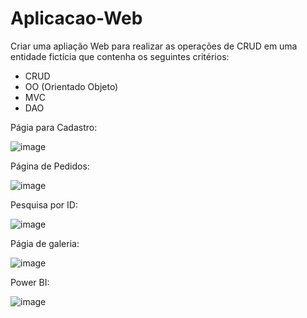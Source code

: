 # Aplicacao-Web

Criar uma apliação Web para realizar as operações de CRUD em uma entidade fictícia que contenha os seguintes critérios:

* CRUD
* OO (Orientado Objeto)
* MVC
* DAO

Págia para Cadastro:

![image](https://github.com/Mauro010BR/Aplicacao-Web/assets/102637370/682979a4-1ec6-4178-ba15-0741b8105b60)

Página de Pedidos:

![image](https://github.com/Mauro010BR/Aplicacao-Web/assets/102637370/2231f64b-2192-4eba-8196-1aa5e5aacd31)

Pesquisa por ID:

![image](https://github.com/Mauro010BR/Aplicacao-Web/assets/102637370/5c1ec0bf-73af-429d-a3b1-40323a7e5dc2)

Págia de galeria:

![image](https://github.com/Mauro010BR/Aplicacao-Web/assets/102637370/2d9a6068-15c8-4054-a709-9e7ab1a236c6)

Power BI:

![image](https://github.com/Mauro010BR/Aplicacao-Web/assets/102637370/2e5ef134-a0ba-4cdf-bad0-d8f0b26d7f0f)


